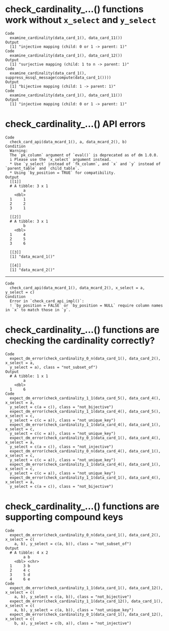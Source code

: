 # check_cardinality_...() functions work without `x_select` and `y_select`

    Code
      examine_cardinality(data_card_1(), data_card_11())
    Output
      [1] "injective mapping (child: 0 or 1 -> parent: 1)"
    Code
      examine_cardinality(data_card_1(), data_card_12())
    Output
      [1] "surjective mapping (child: 1 to n -> parent: 1)"
    Code
      examine_cardinality(data_card_1(), suppress_mssql_message(compute(data_card_1())))
    Output
      [1] "bijective mapping (child: 1 -> parent: 1)"
    Code
      examine_cardinality(data_card_1(), data_card_11())
    Output
      [1] "injective mapping (child: 0 or 1 -> parent: 1)"

# check_cardinality_...() API errors

    Code
      check_card_api(data_mcard_1(), a, data_mcard_2(), b)
    Condition
      Warning:
      The `pk_column` argument of `eval()` is deprecated as of dm 1.0.0.
      i Please use the `x_select` argument instead.
      * Use `y_select` instead of `fk_column`, and `x` and `y` instead of `parent_table` and `child_table`.
      * Using `by_position = TRUE` for compatibility.
    Output
      [[1]]
      # A tibble: 3 x 1
            a
        <dbl>
      1     1
      2     2
      3     1
      
      [[2]]
      # A tibble: 3 x 1
            b
        <dbl>
      1     4
      2     5
      3     6
      
      [[3]]
      [1] "data_mcard_1()"
      
      [[4]]
      [1] "data_mcard_2()"
      

---

    Code
      check_card_api(data_mcard_1(), data_mcard_2(), x_select = a, y_select = c)
    Condition
      Error in `check_card_api_impl()`:
      ! `by_position = FALSE` or `by_position = NULL` require column names in `x` to match those in `y`.

# check_cardinality_...() functions are checking the cardinality correctly?

    Code
      expect_dm_error(check_cardinality_0_n(data_card_1(), data_card_2(), x_select = a,
      y_select = a), class = "not_subset_of")
    Output
      # A tibble: 1 x 1
            a
        <dbl>
      1     6
    Code
      expect_dm_error(check_cardinality_1_1(data_card_5(), data_card_4(), x_select = a,
      y_select = c(a = c)), class = "not_bijective")
      expect_dm_error(check_cardinality_1_1(data_card_4(), data_card_5(), x_select = c,
      y_select = c(c = a)), class = "not_unique_key")
      expect_dm_error(check_cardinality_1_1(data_card_4(), data_card_1(), x_select = c,
      y_select = c(c = a)), class = "not_unique_key")
      expect_dm_error(check_cardinality_0_1(data_card_1(), data_card_4(), x_select = a,
      y_select = c(a = c)), class = "not_injective")
      expect_dm_error(check_cardinality_0_n(data_card_4(), data_card_1(), x_select = c,
      y_select = c(c = a)), class = "not_unique_key")
      expect_dm_error(check_cardinality_1_1(data_card_4(), data_card_1(), x_select = c,
      y_select = c(c = a)), class = "not_unique_key")
      expect_dm_error(check_cardinality_1_1(data_card_1(), data_card_4(), x_select = a,
      y_select = c(a = c)), class = "not_bijective")

# check_cardinality_...() functions are supporting compound keys

    Code
      expect_dm_error(check_cardinality_0_n(data_card_1(), data_card_2(), x_select = c(
        a, b), y_select = c(a, b)), class = "not_subset_of")
    Output
      # A tibble: 4 x 2
            a b    
        <dbl> <chr>
      1     3 b    
      2     4 c    
      3     5 d    
      4     6 e    
    Code
      expect_dm_error(check_cardinality_1_1(data_card_1(), data_card_12(), x_select = c(
        a, b), y_select = c(a, b)), class = "not_bijective")
      expect_dm_error(check_cardinality_1_1(data_card_12(), data_card_1(), x_select = c(
        a, b), y_select = c(a, b)), class = "not_unique_key")
      expect_dm_error(check_cardinality_0_1(data_card_1(), data_card_12(), x_select = c(
        b, a), y_select = c(b, a)), class = "not_injective")

